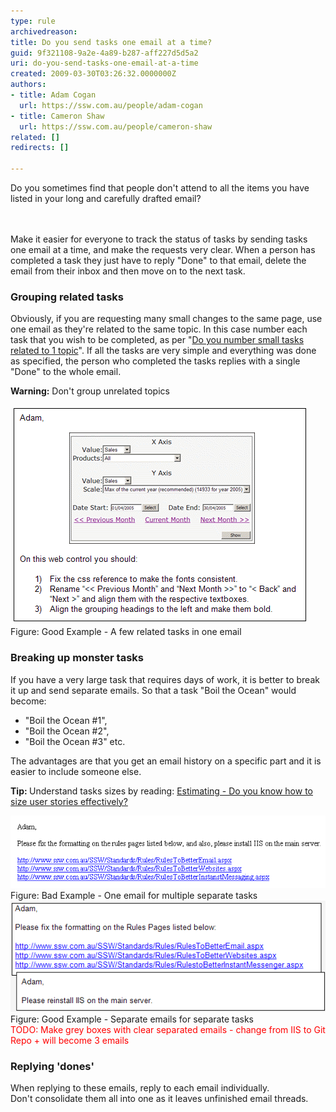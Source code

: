```yaml
---
type: rule
archivedreason: 
title: Do you send tasks one email at a time?
guid: 9f321108-9a2e-4a89-b287-aff227d5d5a2
uri: do-you-send-tasks-one-email-at-a-time
created: 2009-03-30T03:26:32.0000000Z
authors:
- title: Adam Cogan
  url: https://ssw.com.au/people/adam-cogan
- title: Cameron Shaw
  url: https://ssw.com.au/people/cameron-shaw
related: []
redirects: []

---
```



​Do you sometimes find that people don't attend to all the items you have listed in your long and carefully drafted email? <br>
<br><excerpt class='endintro'></excerpt><br>
<p>Make it easier for everyone to track the status of tasks by sending tasks one email at a time, and make the requests very clear. When a person has completed a task they just have to reply "Done" to that email, delete the email from their inbox and then move on to the next task.<br></p><h3 class="ssw15-rteElement-H3">Grouping related tasks <br></h3>
<p>Obviously, if you are requesting many small changes to the same page, use one email as they're related to the same topic. In this case number each task that you wish to be completed, as per "<a href="/_layouts/15/FIXUPREDIRECT.ASPX?WebId=3dfc0e07-e23a-4cbb-aac2-e778b71166a2&TermSetId=07da3ddf-0924-4cd2-a6d4-a4809ae20160&TermId=072d00e3-9704-4c03-acc5-81b449d27a1c">Do you number small tasks related to 1 topic</a>". If all the tasks are very simple and everything was done as specified, the person who completed the tasks replies with a single "Done" to the whole email.<br></p><p><b>Warning:</b> Don't group unrelated topics<br></p><p><img class="ms-rteCustom-ImageArea" alt="GOOD - Exception to the rule." src="relatedTasks.gif" style="margin:5px;" /><span class="ms-rteCustom-FigureGood">Figure: Good Example - A few related tasks in one email</span></p><h3 class="ssw15-rteElement-H3">Breaking up monster tasks <br></h3>
<p>If you have a very large task that requires days of work, it is better to break it up and send separate emails. So that a task "Boil the Ocean" would become:</p><ul><li>"Boil the Ocean #1", </li><li>"Boil the Ocean #2", </li><li>"Boil the Ocean #3" etc.<br></li></ul><p>The advantages are that you get an email history on a specific part and it is easier to include someone else. <br></p><p><b>Tip: </b>Understand tasks sizes by reading:​ <a href="/_layouts/15/FIXUPREDIRECT.ASPX?WebId=3dfc0e07-e23a-4cbb-aac2-e778b71166a2&TermSetId=07da3ddf-0924-4cd2-a6d4-a4809ae20160&TermId=51296135-61d2-46bd-bee5-50f992199d99">Estimating - Do you know how to size user stories effectively? </a><br></p>
<img class="ms-rteCustom-ImageArea" alt="BAD - One email for separate tasks." src="separateTasksOneEmail.gif" /> <span class="ms-rteCustom-FigureBad">Figure: Bad Example - One email for multiple separate tasks</span> <img class="ms-rteCustom-ImageArea" alt="GOOD - Separate emails for separate tasks." src="separateTasksSeparateEmails.gif" /> <span class="ms-rteCustom-FigureGood">Figure: Good Example - Separate emails for separate tasks <br><span style="color:#ff0000;">TODO: Make grey boxes with clear separated emails - change from IIS to Git Repo + will become 3 emails</span></span><h3 class="ssw15-rteElement-H3">Replying 'dones' <br></h3><p>When replying to these emails, reply to each email individually. Don't consolidate them all into one as it leaves unfinished email threads. <br></p><p><br></p>



